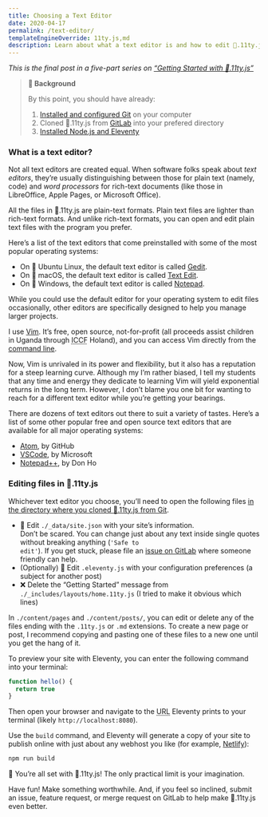 ```yaml
---
title: Choosing a Text Editor
date: 2020-04-17
permalink: /text-editor/
templateEngineOverride: 11ty.js,md
description: Learn about what a text editor is and how to edit 🍦.11ty.js files
---
```


_This is the final post in a five-part series on [“Getting Started with 🍦.11ty.js”](/blog/getting-started/)_

> **👣 Background** 
>
> By this point, you should have already:
> 1. [Installed and configured Git](/blog/intro-to-git/) on your computer
> 1. Cloned 🍦.11ty.js from [GitLab](${data.pkg.homepage}) into your prefered directory
> 1. [Installed Node.js and Eleventy](/blog/installing-nodejs-and-eleventy/)

### What is a text editor?

Not all text editors are created equal. When software folks speak about _text editors_, they’re usually distinguishing between those for plain text (namely, code) and _word processors_ for rich-text documents (like those in LibreOffice, Apple Pages, or Microsoft Office).

All the files in 🍦.11ty.js are plain-text formats. Plain text files are lighter than rich-text formats. And unlike rich-text formats, you can open and edit plain text files with the program you prefer.

Here’s a list of the text editors that come preinstalled with some of the most popular operating systems:

* On 🐧 Ubuntu Linux, the default text editor is called [Gedit](https://wiki.gnome.org/Apps/Gedit).
* On 🍏 macOS, the default text editor is called [Text Edit](https://support.apple.com/guide/textedit/welcome/mac).
* On 🏢 Windows, the default text editor is called [Notepad](https://www.microsoft.com/en-us/p/windows-notepad/9msmlrh6lzf3?activetab=pivot:overviewtab#).

While you could use the default editor for your operating system to edit files occasionally, other editors are specifically designed to help you manage larger projects. 

I use [Vim](https://www.vim.org/). It’s free, open source, not-for-profit (all proceeds assist children in Uganda through <abbr title="ICCF: International Child Care Fund">ICCF</abbr> Holand), and you can access Vim directly from the [command line](/blog/terminal/).

Now, Vim is unrivaled in its power and flexibility, but it also has a reputation for a steep learning curve. Although my I’m rather biased, I tell my students that any time and energy they dedicate to learning Vim will yield exponential returns in the long term. However, I don’t blame you one bit for wanting to reach for a different text editor while you’re getting your bearings.

There are dozens of text editors out there to suit a variety of tastes. Here’s a list of some other popular free and open source text editors that are available for all major operating systems:

* [Atom](https://atom.io/), by GitHub
* [VSCode](https://code.visualstudio.com/), by Microsoft
* [Notepad++](https://notepad-plus-plus.org/), by Don Ho

### Editing files in 🍦.11ty.js

Whichever text editor you choose, you’ll need to open the following files [in the directory where you cloned 🍦.11ty.js from Git](/blog/into-to-git/).

* 📝 Edit <code>./_data/site.json</code> with your site’s information.<br>
Don’t be scared. You can change just about any text inside single quotes without breaking anything (<code>'Safe to edit'</code>). If you get stuck, please file an [issue on GitLab](${data.pkg.bugs.url}) where someone friendly can help.
* (Optionally) 📝 Edit <code>.eleventy.js</code> with your configuration preferences (a subject for another post)
* ❌ Delete the “Getting Started” message from <code>./_includes/layouts/home.11ty.js</code> (I tried to make it obvious which lines)

In <code>./content/pages</code> and <code>./content/posts/</code>, you can edit or delete any of the files ending with the <code>.11ty.js</code> or <code>.md</code> extensions. To create a new page or post, I recommend copying and pasting one of these files to a new one until you get the hang of it.

To preview your site with Eleventy, you can enter the following command into your terminal:

```js
function hello() {
  return true
}
```

Then open your browser and navigate to the <abbr title="URL: Universal Resource Locator">URL</abbr> Eleventy prints to your terminal (likely <code>http://localhost:8080</code>).

Use the <code>build</code> command, and Eleventy will generate a copy of your site to publish online with just about any webhost you like (for example, [Netlify](https://docs.netlify.com/)):

```js
npm run build
```
🎉 You’re all set with 🍦.11ty.js! The only practical limit is your imagination.

Have fun! Make something worthwhile. And, if you feel so inclined, submit an issue, feature request, or merge request on GitLab to help make 🍦.11ty.js even better.
